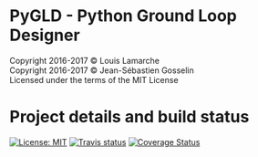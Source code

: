 # PyGLD - Python Ground Loop Designer

Copyright 2016-2017 © Louis Lamarche<br>
Copyright 2016-2017 © Jean-Sébastien Gosselin<br>
Licensed under the terms of the MIT License

# Project details and build status

[![License: MIT](https://img.shields.io/badge/License-MIT-yellow.svg)](https://opensource.org/licenses/MIT)
[![Travis status](https://travis-ci.org/jnsebgosselin/pygld.svg?branch=master)](https://travis-ci.org/jnsebgosselin/pygld)
[![Coverage Status](https://coveralls.io/repos/github/jnsebgosselin/pygld/badge.svg?branch=master)](https://coveralls.io/github/jnsebgosselin/pygld?branch=master)
